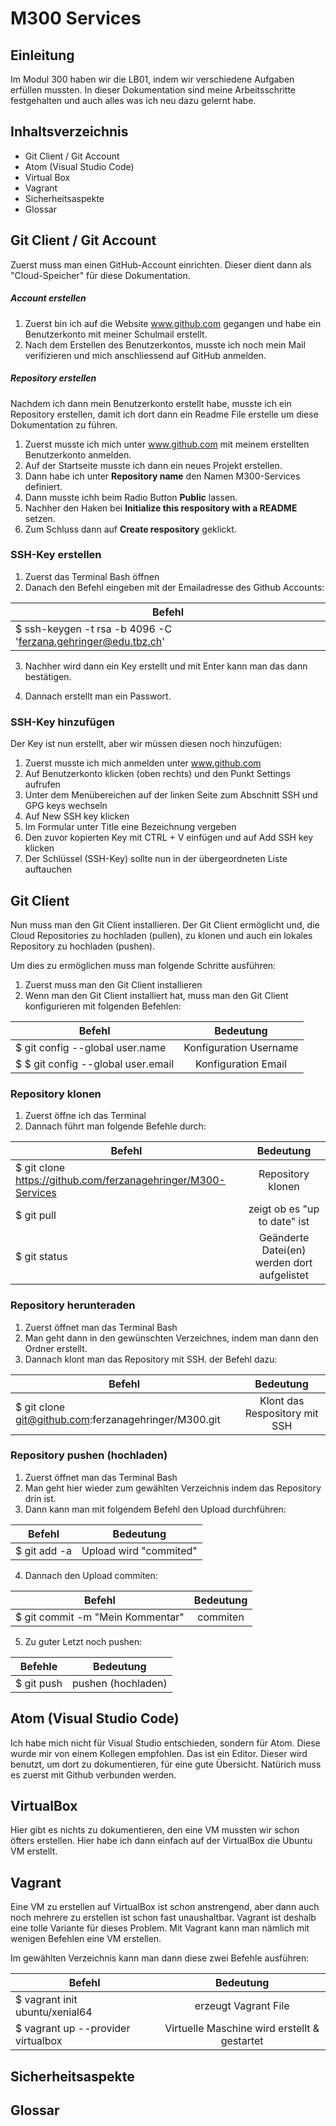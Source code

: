 M300 Services
==

Einleitung
--
Im Modul 300 haben wir die LB01, indem wir verschiedene Aufgaben erfüllen mussten. In dieser Dokumentation sind meine Arbeitsschritte festgehalten und auch alles was ich neu dazu gelernt habe.

Inhaltsverzeichnis
--
* Git Client / Git Account
* Atom (Visual Studio Code)
* Virtual Box
* Vagrant
* Sicherheitsaspekte
* Glossar


Git Client / Git Account
--
Zuerst muss man einen GitHub-Account einrichten. Dieser dient dann als "Cloud-Speicher" für diese Dokumentation.

##### Account erstellen

1. Zuerst bin ich auf die Website www.github.com gegangen und habe ein Benutzerkonto mit meiner Schulmail erstellt.
2. Nach dem Erstellen des Benutzerkontos, musste ich noch mein Mail verifizieren und mich anschliessend auf GitHub anmelden.

##### Repository erstellen

Nachdem ich dann mein Benutzerkonto erstellt habe, musste ich ein Repository erstellen, damit ich dort dann ein Readme File erstelle um diese Dokumentation zu führen.

1. Zuerst musste ich mich unter www.github.com mit meinem erstellten Benutzerkonto anmelden.
2. Auf der Startseite musste ich dann ein neues Projekt erstellen.
3. Dann habe ich unter **Repository name** den Namen M300-Services definiert.
4. Dann musste ichh beim Radio Button **Public** lassen.
5. Nachher den Haken bei **Initialize this respository with a README** setzen.
6. Zum Schluss dann auf **Create respository** geklickt.



### SSH-Key erstellen

1. Zuerst das Terminal Bash öffnen
2. Danach den Befehl eingeben mit der Emailadresse des Github Accounts:

| Befehl      |
| ------------- |
| $ ssh-keygen -t rsa -b 4096 -C 'ferzana.gehringer@edu.tbz.ch'       |

3. Nachher wird dann ein Key erstellt und mit Enter kann man das dann bestätigen.

4. Dannach erstellt man ein Passwort.

### SSH-Key hinzufügen

Der Key ist nun erstellt, aber wir müssen diesen noch hinzufügen:
1. Zuerst musste ich mich anmelden unter www.github.com
2. Auf Benutzerkonto klicken (oben rechts) und den Punkt Settings aufrufen
3. Unter dem Menübereichen auf der linken Seite zum Abschnitt SSH und GPG keys wechseln
4. Auf New SSH key klicken
5. Im Formular unter Title eine Bezeichnung vergeben
6. Den zuvor kopierten Key mit CTRL + V einfügen und auf Add SSH key klicken
7. Der Schlüssel (SSH-Key) sollte nun in der übergeordneten Liste auftauchen

## Git Client

Nun muss man den Git Client installieren. Der Git Client ermöglicht und, die Cloud Repositories zu hochladen (pullen), zu klonen und auch ein lokales Repository zu hochladen (pushen).

Um dies zu ermöglichen muss man folgende Schritte ausführen:

1. Zuerst muss man den Git Client installieren
2. Wenn man den Git Client installiert hat, muss man den Git Client konfigurieren mit folgenden Befehlen:

| Befehl      |    Bedeutung    |
| ------------- |:-------------:|
| $ git config --global user.name <username>       |      Konfiguration Username  |
| $ $ git config --global user.email <e-mail>   | Konfiguration Email


### Repository klonen

1. Zuerst öffne ich das Terminal
2. Dannach führt man folgende Befehle durch:

| Befehl      |    Bedeutung    |
| ------------- |:-------------:|
| $ git clone https://github.com/ferzanagehringer/M300-Services     |      Repository klonen  |
| $ git pull    |      zeigt ob es "up to date" ist   |
|   $ git status   |     Geänderte Datei(en) werden dort aufgelistet |

### Repository herunteraden

1. Zuerst öffnet man das Terminal Bash
2. Man geht dann in den gewünschten Verzeichnes, indem man dann den Ordner erstellt.
3. Dannach klont man das Repository mit SSH. der Befehl dazu:

| Befehl      |    Bedeutung    |
| ------------- |:-------------:|
|  $ git clone git@github.com:ferzanagehringer/M300.git    |      Klont das Respository mit SSH  |

### Repository pushen (hochladen)

1. Zuerst öffnet man das Terminal Bash
2. Man geht hier wieder zum gewählten Verzeichnis indem das Repository drin ist.
3. Dann kann man mit folgendem Befehl den Upload durchführen:

| Befehl      |    Bedeutung    |
| ------------- |:-------------:|
|  $ git add -a  |      Upload wird "commited"   |

4. Dannach den Upload commiten:

| Befehl      |    Bedeutung    |
| ------------- |:-------------:|
|   $ git commit -m "Mein Kommentar" |      commiten |

5. Zu guter Letzt noch pushen:

| Befehle      |    Bedeutung    |
| ------------- |:-------------:|
|    $ git push |      pushen (hochladen) |


Atom (Visual Studio Code)
--
Ich habe mich nicht für Visual Studio entschieden, sondern für Atom. Diese wurde mir von einem Kollegen empfohlen. Das ist ein Editor. Dieser wird benutzt, um dort zu dokumentieren, für eine gute Übersicht. Natürich muss es zuerst mit Github verbunden werden.


VirtualBox
--

Hier gibt es nichts zu dokumentieren, den eine VM mussten wir schon öfters erstellen. Hier habe ich dann einfach auf der VirtualBox die Ubuntu VM erstellt.


Vagrant
--
Eine VM zu erstellen auf VirtualBox ist schon anstrengend, aber dann auch noch mehrere zu erstellen ist schon fast unaushaltbar. Vagrant ist deshalb eine tolle Variante für dieses Problem. Mit Vagrant kann man nämlich mit wenigen Befehlen eine VM erstellen.

Im gewählten Verzeichnis kann man dann diese zwei Befehle ausführen:

| Befehl      |    Bedeutung    |
| ------------- |:-------------:|
|  $ vagrant init ubuntu/xenial64 |   erzeugt Vagrant File |
|  $ vagrant up --provider virtualbox | Virtuelle Maschine wird erstellt & gestartet |

Sicherheitsaspekte
--




Glossar
--
